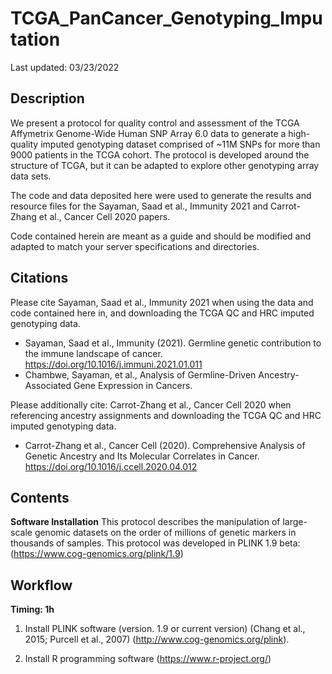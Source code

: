 # TCGA_PanCancer_Genotyping_Imputation

Last updated: 03/23/2022

## Description
We present a protocol for quality control and assessment of the TCGA Affymetrix Genome-Wide Human SNP Array 6.0 data to generate a high-quality imputed genotyping dataset comprised of ~11M SNPs for more than 9000 patients in the TCGA cohort. The protocol is developed around the structure of TCGA, but it can be adapted to explore other genotyping array data sets.

The code and data deposited here were used to generate the results and resource files for the Sayaman, Saad et al., Immunity 2021 and Carrot-Zhang et al., Cancer Cell 2020 papers.

Code contained herein are meant as a guide and should be modified and adapted to match your server specifications and directories.


## Citations
Please cite Sayaman, Saad et al., Immunity 2021 when using the data and code contained here in, and downloading the TCGA QC and HRC imputed genotyping data. 
* Sayaman, Saad et al., Immunity (2021). Germline genetic contribution to the immune landscape of cancer. https://doi.org/10.1016/j.immuni.2021.01.011
* Chambwe, Sayaman, et al., Analysis of Germline-Driven Ancestry-Associated Gene Expression in Cancers.

Please additionally cite: Carrot-Zhang et al., Cancer Cell 2020 when referencing ancestry assignments and downloading the TCGA QC and HRC imputed genotyping data.
* Carrot-Zhang et al., Cancer Cell (2020). Comprehensive Analysis of Genetic Ancestry and Its Molecular Correlates in Cancer. https://doi.org/10.1016/j.ccell.2020.04.012


## Contents
**Software Installation**
This protocol describes the manipulation of large-scale genomic datasets on the order of millions of genetic markers in thousands of samples.
This protocol was developed in PLINK 1.9 beta: (https://www.cog-genomics.org/plink/1.9)

 
## Workflow
**Timing: 1h**

1.	Install PLINK software (version. 1.9 or current version) (Chang et al., 2015; Purcell et al., 2007) (http://www.cog-genomics.org/plink).

2.  Install R programming software (https://www.r-project.org/)
